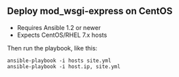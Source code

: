 ## Deploy mod_wsgi-express on CentOS

- Requires Ansible 1.2 or newer
- Expects CentOS/RHEL 7.x hosts

Then run the playbook, like this:

	ansible-playbook -i hosts site.yml
	ansible-playbook -i host.ip, site.yml